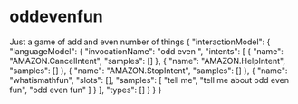 # oddevenfun
Just a game of add and even number of things
{
    "interactionModel": {
        "languageModel": {
            "invocationName": "odd even ",
            "intents": [
                {
                    "name": "AMAZON.CancelIntent",
                    "samples": []
                },
                {
                    "name": "AMAZON.HelpIntent",
                    "samples": []
                },
                {
                    "name": "AMAZON.StopIntent",
                    "samples": []
                },
                {
                    "name": "whatismathfun",
                    "slots": [],
                    "samples": [
                        "tell me",
                        "tell me about odd even fun",
                        "odd even fun"                    ]
                }
            ],
            "types": []
        }
    }
}

